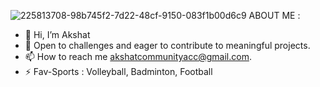 ![225813708-98b745f2-7d22-48cf-9150-083f1b00d6c9](https://github.com/Akshat041/Akshat041/assets/132469517/79d16497-03fe-4ea9-ab19-5d4d8688d092)
ABOUT ME :
- 👋 Hi, I’m Akshat
- 🎯 Open to challenges and eager to contribute to meaningful projects.
- 📫 How to reach me akshatcommunityacc@gmail.com.
- ⚡ Fav-Sports : Volleyball, Badminton, Football

<!---
Akshat041/Akshat041 is a ✨ special ✨ repository because its `README.md` (this file) appears on your GitHub profile.
You can click the Preview link to take a look at your changes.
--->

